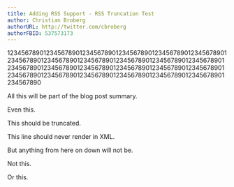 ```yaml
---
title: Adding RSS Support - RSS Truncation Test
author: Christian Broberg
authorURL: http://twitter.com/cbroberg
authorFBID: 537573173
---
```

1234567890123456789012345678901234567890123456789012345678901234567890123456789012345678901234567890123456789012345678901234567890123456789012345678901234567890123456789012345678901234567890123456789012345678901234567890123456789012345678901234567890

All this will be part of the blog post summary.

Even this.

This should be truncated.
<!--truncate-->
This line should never render in XML.

But anything from here on down will not be.

Not this.

Or this.